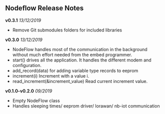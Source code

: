 ## Nodeflow Release Notes

**v0.3.1** *13/12/2019*
- Remove Git submodules folders for included libraries

**v0.3.0** *13/12/2019*
- NodeFlow handles most of the communication in the background without much effort needed from the embed programmer.
- start() drives all the application. It handles the different modem and configuration.
- add_record<DataType>(data) for adding variable type records to eeprom
- increment(i) Increment with a value i.
- read_increment(&increment_value) Read current increment value.
        
**v0.1.0-v0.2.0** *09/2019*
- Empty NodeFlow class
- Handles sleeping times/ eeprom driver/ lorawan/ nb-iot communication